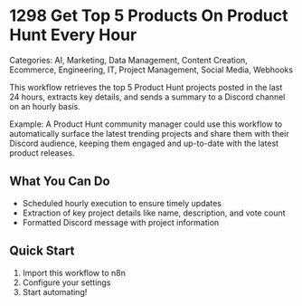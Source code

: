 # 1298 Get Top 5 Products On Product Hunt Every Hour

Categories: AI, Marketing, Data Management, Content Creation, Ecommerce, Engineering, IT, Project Management, Social Media, Webhooks

This workflow retrieves the top 5 Product Hunt projects posted in the last 24 hours, extracts key details, and sends a summary to a Discord channel on an hourly basis.

Example: A Product Hunt community manager could use this workflow to automatically surface the latest trending projects and share them with their Discord audience, keeping them engaged and up-to-date with the latest product releases.

## What You Can Do
- Scheduled hourly execution to ensure timely updates
- Extraction of key project details like name, description, and vote count
- Formatted Discord message with project information

## Quick Start
1. Import this workflow to n8n
2. Configure your settings
3. Start automating!


